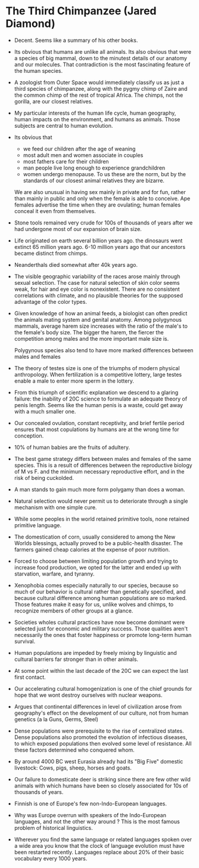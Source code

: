 # The Third Chimpanzee (Jared Diamond)

- Decent. Seems like a summary of his other books.

- Its obvious that humans are unlike all animals.
  Its also obvious that were a species of big mammal, down to the minutest details of our anatomy and our molecules.
  That contradiction is the most fascinating feature of the human species.

- A zoologist from Outer Space would immediately classify us as just a third species of chimpanzee, along with the pygmy chimp of Zaire and the common chimp of the rest of tropical Africa.
    The chimps, not the gorilla, are our closest relatives. 


- My particular interests of the human life cycle, human geography, human impacts on the environment, and humans as animals. Those subjects are central to human evolution.

- Its obvious that
    - we feed our children after the age of weaning
    - most adult men and women associate in couples
    - most fathers care for their children
    - man people live long enough to experience grandchildren
    - women undergo menopause.
  To us these are the norm, but by the standards of our closest animal relatives they are bizarre.

  We are also unusual in having sex mainly in private and for fun, rather than mainly in public and only when the female is able to conceive.
  Ape females advertise the time when they are ovulating; human females conceal it even from themselves.

- Stone tools remained very crude for 100s of thousands of years after we had undergone most of our expansion of brain size.

- Life originated on earth several billion years ago.  the dinosaurs went extinct 65 million years ago. 6-10 million years ago that our ancestors became distinct from chimps.

- Neanderthals died somewhat after 40k years ago.

- The visible geographic variability of the races arose mainly through sexual selection.
    The case for natural selection of skin color seems weak, for hair and eye color is nonexistent.
    There are no consistent correlations with climate, and no plausible theories for the supposed advantage of the color types.

- Given knowledge of how an animal feeds, a biologist can often predict the animals mating system and genital anatomy.
    Among polygynous mammals, average harem size increases with the ratio of the male's to the female's body size.
     The bigger the harem, the fiercer the competition among males and the more important male size is.

   Polygynous species also tend to have more marked differences between males and females

- The theory of testes size is one of the triumphs of modern physical anthropology.
  When fertilization is a competitive lottery, large testes enable a male to enter more sperm in the lottery.

- From this triumph of scientific explanation we descend to a glaring failure: the inability of 20C science to formulate an adequate theory of penis length.
  Seems like the human penis is a waste, could get away with a much smaller one.

- Our concealed ovulation, constant receptivity, and brief fertile period ensures that most copulations by humans are at the wrong time for conception.

- 10% of human babies are the fruits of adultery.

- The best game strategy differs between males and females of the same species. This is a result of differences between the reproductive biology of M vs F. and the minimum necessary reproductive effort, and in the risk of being cuckolded.

- A man stands to gain much more form polygamy than does a woman.

- Natural selection would never permit us to deteriorate through a single mechanism with one simple cure.

- While some peoples in the world retained primitive tools, none retained primitive language.

- The domestication of corn, usually considered to among the New Worlds blessings, actually proved to be a public-health disaster.
  The farmers gained cheap calories at the expense of poor nutrition. 
  
- Forced to choose between limiting population growth and trying to increase food production, we opted for the latter and ended up with starvation, warfare, and tyranny.

- Xenophobia comes especially naturally to our species, because so much of our behavior is cultural rather than genetically specified, and because cultural difference among human populations are so marked.
  Those features make it easy for us, unlike wolves and chimps, to recognize members of other groups at a glance.

- Societies wholes cultural practices have now become dominant were selected just for economic and military success.
  Those qualities aren't necessarily the ones that foster happiness or promote long-term human survival.

- Human populations are impeded by freely mixing by linguistic and cultural barriers far stronger than in other animals.

- At some point within the last decade of the 20C we can expect the last first contact.

- Our accelerating cultural homogenization is one of the chief grounds for hope that we wont destroy ourselves with nuclear weapons.

- Argues that continental differences in level of civilization arose from geography's effect on the development of our culture, not from human genetics (a la Guns, Germs, Steel)

- Dense populations were prerequisite to the rise of centralized states. Dense populations also promoted the evolution of infectious diseases, to which exposed populations then evolved some level of resistance. All these factors determined who conquered whom.

- By around 4000 BC west Eurasia already had its "Big Five" domestic livestock: Cows, pigs, sheep, horses and goats.

- Our failure to domesticate deer is striking since there are few other wild animals with which humans have been so closely associated for 10s of thousands of years.

- Finnish is one of Europe's few non-Indo-European languages.

- Why was Europe overrun with speakers of the Indo-European languages, and not the other way around ?
  This is the most famous problem of historical linguistics.

- Wherever you find the same language or related languages spoken over a wide area you know that the clock of language evolution must have been restarted recently.
  Languages replace about 20% of their basic vocabulary every 1000 years.


